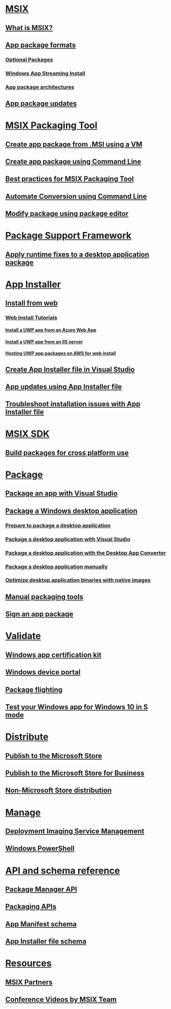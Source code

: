# [MSIX](index.md)
## [What is MSIX?](msix-overview.md)
## [App package formats](https://docs.microsoft.com/en-us/windows/uwp/launch-resume/extend-your-app-with-services-extensions-packages?context=/windows/msix/render)
### [Optional Packages](https://docs.microsoft.com/windows/uwp/packaging/optional-packages?context=/windows/msix/render)
### [Windows App Streaming Install](https://docs.microsoft.com/windows/uwp/packaging/streaming-install?context=/windows/msix/render)
### [App package architectures](https://docs.microsoft.com/windows/uwp/packaging/device-architecture?context=/windows/msix/render)
## [App package updates](app-package-updates.md)

# [MSIX Packaging Tool](mpt-overview.md)
## [Create app package from .MSI using a VM](packaging-tool/create-app-package-MSI-VM.md)
## [Create app package using Command Line](packaging-tool/package-conversion-cli.md)
## [Best practices for MSIX Packaging Tool](mpt-best-practices.md)
## [Automate Conversion using Command Line](packaging-tool/automate-conversion.md)
## [Modify package using package editor](packaging-tool/package-editor.md)

# [Package Support Framework](package-support-framework-overview.md)
## [Apply runtime fixes to a desktop application package](https://docs.microsoft.com/windows/uwp/porting/package-support-framework?context=/windows/msix/render)

# [App Installer](https://docs.microsoft.com/windows/uwp/packaging/appinstaller-root?context=/windows/msix/render)
## [Install from web](https://docs.microsoft.com/windows/uwp/packaging/installing-uwp-apps-web?context=/windows/msix/render)
### [Web Install Tutorials]()
#### [Install a UWP app from an Azure Web App](https://docs.microsoft.com/windows/uwp/packaging/web-install-azure?context=/windows/msix/render)
#### [Install a UWP app from an IIS server](https://docs.microsoft.com/windows/uwp/packaging/web-install-iis?context=/windows/msix/render)
#### [Hosting UWP app packages on AWS for web install](https://docs.microsoft.com/windows/uwp/packaging/web-install-aws?context=/windows/msix/render)

## [Create App Installer file in Visual Studio](https://docs.microsoft.com/windows/uwp/packaging/create-appinstallerfile-vs?context=/windows/msix/render)
## [App updates using App Installer file](app-installer-file-update.md)
## [Troubleshoot installation issues with App Installer file](https://docs.microsoft.com/windows/uwp/packaging/troubleshoot-appinstaller-issues?context=/windows/msix/render)

# [MSIX SDK](sdk-overview.md)
## [Build packages for cross platform use](msix-sdk-guidance.md)

# [Package]()
## [Package an app with Visual Studio](https://docs.microsoft.com/windows/uwp/packaging/packaging-uwp-apps?context=/windows/msix/render)
## [Package a Windows desktop application](https://docs.microsoft.com/windows/uwp/porting/desktop-to-uwp-packaging-dot-net?context=/windows/msix/render)
### [Prepare to package a desktop application](https://docs.microsoft.com/windows/uwp/porting/desktop-to-uwp-prepare?context=/windows/msix/render)
### [Package a desktop application with Visual Studio](https://docs.microsoft.com/windows/uwp/porting/desktop-to-uwp-packaging-dot-net?context=/windows/msix/render)
### [Package a desktop application with the Desktop App Converter](https://docs.microsoft.com/windows/uwp/porting/desktop-to-uwp-run-desktop-app-converter?context=/windows/msix/render)
### [Package a desktop application manually](https://docs.microsoft.com/windows/uwp/porting/desktop-to-uwp-manual-conversion?context=/windows/msix/render)
### [Optimize desktop application binaries with native images](https://docs.microsoft.com/windows/uwp/porting/desktop-to-uwp-r2r?context=/windows/msix/render)
## [Manual packaging tools](https://docs.microsoft.com/windows/uwp/packaging/manual-packaging-root?context=/windows/msix/render)
## [Sign an app package](https://docs.microsoft.com/windows/uwp/packaging/sign-app-package-using-signtool?context=/windows/msix/render)

# [Validate]()
## [Windows app certification kit](https://docs.microsoft.com/windows/uwp/debug-test-perf/windows-app-certification-kit?context=/windows/msix/render)
## [Windows device portal](https://docs.microsoft.com/windows/uwp/debug-test-perf/device-portal?context=/windows/msix/render)
## [Package flighting](https://docs.microsoft.com/windows/uwp/publish/package-flights?context=/windows/msix/render)
## [Test your Windows app for Windows 10 in S mode](https://docs.microsoft.com/windows/uwp/porting/desktop-to-uwp-test-windows-s?context=/windows/msix/render)

# [Distribute]()
## [Publish to the Microsoft Store](https://docs.microsoft.com/windows/uwp/publish/?context=/windows/msix/render)
## [Publish to the Microsoft Store for Business](https://docs.microsoft.com/windows/uwp/publish/distribute-lob-apps-to-enterprises?context=/windows/msix/render)
## [Non-Microsoft Store distribution](https://docs.microsoft.com/windows/uwp/packaging/appinstaller-root?context=/windows/msix/render)

# [Manage]()
## [Deployment Imaging Service Management](https://docs.microsoft.com/windows-hardware/manufacture/desktop/what-is-dism?context=/windows/msix/render)
## [Windows PowerShell](https://docs.microsoft.com/powershell/module/appx/?view=win10-ps?context=/windows/msix/render)

# [API and schema reference]()
## [Package Manager API](https://docs.microsoft.com/uwp/api/windows.management.deployment?context=/windows/msix/render)
## [Packaging APIs](https://docs.microsoft.com/windows/desktop/appxpkg/interfaces?context=/windows/msix/render)
## [App Manifest schema](https://docs.microsoft.com/uwp/schemas/appxpackage/appx-package-manifest?context=/windows/msix/render)
## [App Installer file schema](https://docs.microsoft.com/uwp/schemas/appinstallerschema/app-installer-file?context=/windows/msix/render)

# [Resources]()
## [MSIX Partners](msix-partners.md)
## [Conference Videos by MSIX Team](msix-team-video.md)
